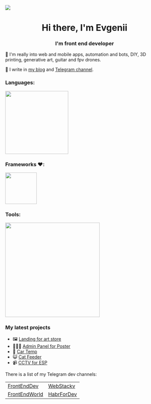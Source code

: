 ![](https://komarev.com/ghpvc/?username=jemsgit&color=green)
<h1 align="center">Hi there, I'm Evgenii</h1>
<h3 align="center">I'm front end developer</h3>

🚀 I'm really into web and mobile apps, automation and bots, DIY, 3D printing, generative art, guitar and fpv drones. 

📝 I write in [my blog](https://jem-space.ru) and [Telegram channel](https://t.me/five_a_m).

### Languages:
<img src='https://skillicons.dev/icons?i=js,ts,html,css,nodejs,py' width='200' />

### Frameworks ❤️:
<img src='https://skillicons.dev/icons?i=react,jest,arduino' width='100' />

### Tools:
<img src='https://skillicons.dev/icons?i=linux,bash,raspberrypi,vscode,webpack,gulp,jenkins,git,docker' width='300' />

### My latest projects

- 🖼 [Landing for art store](https://github.com/jemsgit/codeart-landing)
- 👨🏻‍💻 [Admin Panel for Poster](https://github.com/jemsgit/poster-admin) 
- 🚗 [Car Temp](https://github.com/jemsgit/CarTemp)
- 😺 [Cat Feeder](https://github.com/jemsgit/CatFeeder2)
- 📹 [CCTV for ESP](https://github.com/jemsgit/espCCTV)

There is a list of my Telegram dev channels:
<table>
  <tr>
    <td>
      <a href='https://t.me/front_end_dev'>FrontEndDev</a>
    </td>
    <td>
      <a href='https://t.me/web_stack'>WebStackv</a>
    </td>
  </tr>
  <tr>
    <td>
      <a href='https://t.me/front_end_first'>FrontEndWorld</a>
    </td>
    <td>
      <a href='https://t.me/habr_for_dev'>HabrForDev</a>
    </td>
  </tr>
</table>

